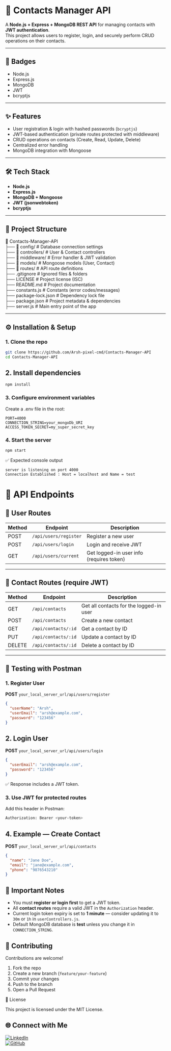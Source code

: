 # 📇 Contacts Manager API

A **Node.js + Express + MongoDB REST API** for managing contacts with **JWT authentication**.  
This project allows users to register, login, and securely perform CRUD operations on their contacts.

---

## 🚀 Badges
- Node.js  
- Express.js  
- MongoDB  
- JWT  
- bcryptjs  

---

## ✨ Features
- User registration & login with hashed passwords (`bcryptjs`)  
- JWT-based authentication (private routes protected with middleware)  
- CRUD operations on contacts (Create, Read, Update, Delete)  
- Centralized error handling  
- MongoDB integration with Mongoose  

---

## 🛠️ Tech Stack
- **Node.js**  
- **Express.js**  
- **MongoDB + Mongoose**  
- **JWT (jsonwebtoken)**  
- **bcryptjs**  

---

## 📂 Project Structure

📂 Contacts-Manager-API  
├── 📂 config/              # Database connection settings  
├── 📂 controllers/         # User & Contact controllers  
├── 📂 middleware/          # Error handler & JWT validation  
├── 📂 models/              # Mongoose models (User, Contact)  
├── 📂 routes/              # API route definitions  
├── .gitignore              # Ignored files & folders  
├── LICENSE                 # Project license (ISC)  
├── README.md               # Project documentation  
├── constants.js            # Constants (error codes/messages)  
├── package-lock.json       # Dependency lock file  
├── package.json            # Project metadata & dependencies  
├── server.js               # Main entry point of the app  
 

---

## ⚙️ Installation & Setup

### 1. Clone the repo
```bash
git clone https://github.com/Arsh-pixel-cmd/Contacts-Manager-API
cd Contacts-Manager-API
```

## 2. Install dependencies
```bash
npm install
```

### 3. Configure environment variables

Create a .env file in the root:
```
PORT=4000
CONNECTION_STRING=your_mongoDb_URI
ACCESS_TOKEN_SECRET=my_super_secret_key
```

### 4. Start the server
``` bash
npm start
```
✅ Expected console output
```
server is listening on port 4000
Connection Established : Host = localhost and Name = test
```

# 📡 API Endpoints  

## 👤 User Routes  
| Method | Endpoint              | Description                          |
|--------|-----------------------|--------------------------------------|
| POST   | `/api/users/register` | Register a new user                  |
| POST   | `/api/users/login`    | Login and receive JWT                |
| GET    | `/api/users/current`  | Get logged-in user info (requires token) |

---

## 📇 Contact Routes (require JWT)  
| Method | Endpoint              | Description                          |
|--------|-----------------------|--------------------------------------|
| GET    | `/api/contacts`       | Get all contacts for the logged-in user |
| POST   | `/api/contacts`       | Create a new contact                 |
| GET    | `/api/contacts/:id`   | Get a contact by ID                  |
| PUT    | `/api/contacts/:id`   | Update a contact by ID               |
| DELETE | `/api/contacts/:id`   | Delete a contact by ID               |

---

## 🧪 Testing with Postman  

### 1. Register User  
**POST** `your_local_server_url/api/users/register`  

```json
{
  "userName": "Arsh",
  "userEmail": "arsh@example.com",
  "password": "123456"
}
```

## 2. Login User  
**POST** `your_local_server_url/api/users/login`  

```json
{
  "userEmail": "arsh@example.com",
  "password": "123456"
}
```
✅ Response includes a JWT token.

### 3. Use JWT for protected routes

Add this header in Postman:
``` bash
Authorization: Bearer <your-token>
```

## 4. Example — Create Contact  
**POST** `your_local_server_url/api/contacts`  

```json
{
  "name": "Jane Doe",
  "email": "jane@example.com",
  "phone": "9876543210"
}
```

## 📌 Important Notes  

- You must **register or login first** to get a JWT token.  
- All **contact routes** require a valid JWT in the `Authorization` header.  
- Current login token expiry is set to **1 minute** — consider updating it to `30m` or `1h` in `userControllers.js`.  
- Default MongoDB database is **test** unless you change it in `CONNECTION_STRING`.  


## 🤝 Contributing

Contributions are welcome!  

1. Fork the repo  
2. Create a new branch (`feature/your-feature`)  
3. Commit your changes  
4. Push to the branch  
5. Open a Pull Request  

📜 License

This project is licensed under the MIT License.

## 🌐 Connect with Me  

[![LinkedIn](https://img.shields.io/badge/LinkedIn-blue?style=for-the-badge&logo=linkedin)](https://www.linkedin.com/in/arsh-mishra-030093325/)  
[![GitHub](https://img.shields.io/badge/GitHub-black?style=for-the-badge&logo=github)](https://github.com/Arsh-pixel-cmd) 

